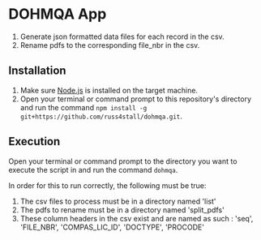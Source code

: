 # DOHMQA App

1. Generate json formatted data files for each record in the csv.
2. Rename pdfs to the corresponding file_nbr in the csv.

## Installation

1. Make sure [Node.js](https://nodejs.org/en/) is installed on the target machine.
2. Open your terminal or command prompt to this repository's directory and run the command `npm install -g git+https://github.com/russ4stall/dohmqa.git`.


## Execution 

Open your terminal or command prompt to the directory you want to execute the script in and run the command `dohmqa`.

In order for this to run correctly, the following must be true:
1. The csv files to process must be in a directory named 'list'
2. The pdfs to rename must be in a directory named 'split_pdfs'
3. These column headers in the csv exist and are named as such : 'seq', 'FILE_NBR', 'COMPAS_LIC_ID', 'DOCTYPE', 'PROCODE'
